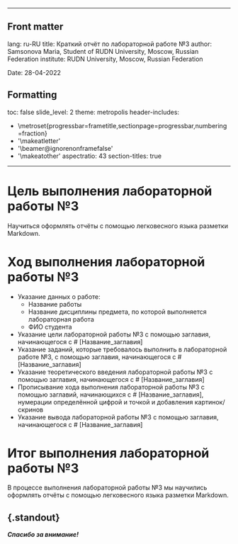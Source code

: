 
---
## Front matter
lang: ru-RU
title: Краткий отчёт по лабораторной работе №3
author: Samsonova Maria, Student of RUDN University, Moscow, Russian Federation
institute: RUDN University, Moscow, Russian Federation

Date: 28-04-2022

## Formatting
toc: false
slide_level: 2
theme: metropolis
header-includes: 
 - \metroset{progressbar=frametitle,sectionpage=progressbar,numbering=fraction}
 - '\makeatletter'
 - '\beamer@ignorenonframefalse'
 - '\makeatother'
aspectratio: 43
section-titles: true
---

# Цель выполнения лабораторной работы №3

Научиться оформлять отчёты с помощью легковесного языка разметки Markdown.

# Ход выполнения лабораторной работы №3

- Указание данных о работе:
  - Название работы
  - Название дисциплины предмета, по которой выполняется лабораторная работа
  - ФИО студента
- Указание цели лабораторной работы №3 с помощью заглавия, начинающегося с # [Название_заглавия]
-  Указание заданий, которые требовалось выполнить в лабораторной работе №3, с помощью заглавия, начинающегося с # [Название_заглавия]
- Указание теоретического введения лабораторной работы №3 с помощью заглавия, начинающегося с # [Название_заглавия]
- Прописывание хода выполнения лабораторной работы №3 с помощью заглавий, начинающихся с # [Название_заглавия], нумерации определённой цифрой и точкой и добавления картинок/скринов
-  Указание вывода лабораторной работы №3 с помощью заглавия, начинающегося с # [Название_заглавия]

# Итог выполнения лабораторной работы №3

В процессе выполнения лабораторной работы №3 мы научились оформлять отчёты с помощью легковесного языка разметки Markdown.

## {.standout}

***Спасибо за внимание!***
